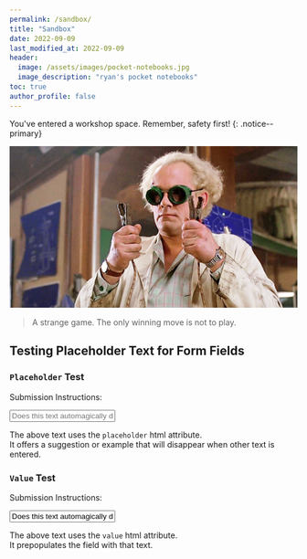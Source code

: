 ```yaml
---
permalink: /sandbox/
title: "Sandbox"
date: 2022-09-09
last_modified_at: 2022-09-09
header: 
  image: /assets/images/pocket-notebooks.jpg
  image_description: "ryan's pocket notebooks"
toc: true
author_profile: false
---
```

You've entered a workshop space. Remember, safety first!
{: .notice--primary}

![doc brown wearing goggles and holding jumper cables](/assets/images/doc-brown-testing.png)

> A strange game. The only winning move is not to play.  

## Testing Placeholder Text for Form Fields

### `Placeholder` Test

<label for="text">Submission Instructions:</label>

<input type="text" id="text" name="text" placeholder="Does this text automagically disappear?" required>

The above text uses the `placeholder` html attribute.  
It offers a suggestion or example that will disappear when other text is entered.

### `Value` Test

<label for="text">Submission Instructions:</label>

<input type="text" id="text" name="text" value="Does this text automagically disappear?" required>

The above text uses the `value` html attribute.  
It prepopulates the field with that text.